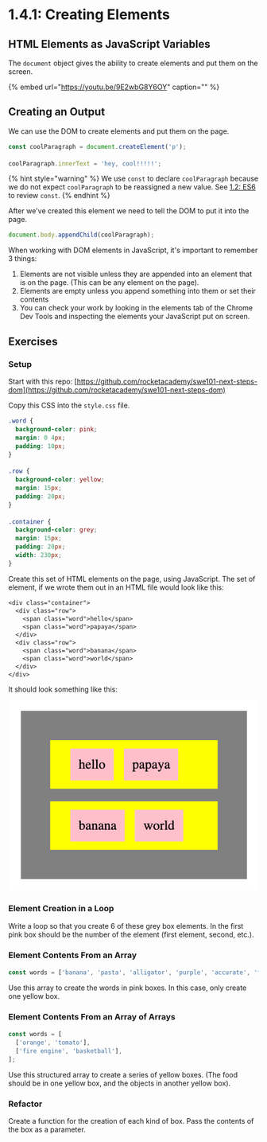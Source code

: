 # 1.4.1: Creating Elements

## HTML Elements as JavaScript Variables

The `document` object gives the ability to create elements and put them on the screen.

{% embed url="https://youtu.be/9E2wbG8Y6OY" caption="" %}

## Creating an Output

We can use the DOM to create elements and put them on the page.

```javascript
const coolParagraph = document.createElement('p');

coolParagraph.innerText = 'hey, cool!!!!!';
```

{% hint style="warning" %}
We use `const` to declare `coolParagraph` because we do not expect `coolParagraph` to be reassigned a new value. See [1.2: ES6](../1.2-es6-basics.md#const-for-constant-values) to review `const`.
{% endhint %}

After we've created this element we need to tell the DOM to put it into the page.

```javascript
document.body.appendChild(coolParagraph);
```

When working with DOM elements in JavaScript, it's important to remember 3 things:

1. Elements are not visible unless they are appended into an element that is on the page. \(This can be any element on the page\).
2. Elements are empty unless you append something into them or set their contents
3. You can check your work by looking in the elements tab of the Chrome Dev Tools and inspecting the elements your JavaScript put on screen.

## Exercises

### Setup

Start with this repo: [https://github.com/rocketacademy/swe101-next-steps-dom](https://github.com/rocketacademy/swe101-next-steps-dom)

Copy this CSS into the `style.css` file.

```css
.word {
  background-color: pink;
  margin: 0 4px;
  padding: 10px;
}

.row {
  background-color: yellow;
  margin: 15px;
  padding: 20px;
}

.container {
  background-color: grey;
  margin: 15px;
  padding: 20px;
  width: 230px;
}
```

Create this set of HTML elements on the page, using JavaScript. The set of element, if we wrote them out in an HTML file would look like this:

```markup
<div class="container">
  <div class="row">
    <span class="word">hello</span>
    <span class="word">papaya</span>
  </div>
  <div class="row">
    <span class="word">banana</span>
    <span class="word">world</span>
  </div>
</div>
```

It should look something like this:

![](../../.gitbook/assets/screen-shot-2020-09-29-at-6.52.58-pm.png)

### Element Creation in a Loop

Write a loop so that you create 6 of these grey box elements. In the first pink box should be the number of the element \(first element, second, etc.\).

### Element Contents From an Array

```javascript
const words = ['banana', 'pasta', 'alligator', 'purple', 'accurate', 'fickle'];
```

Use this array to create the words in pink boxes. In this case, only create one yellow box.

### Element Contents From an Array of Arrays

```javascript
const words = [
  ['orange', 'tomato'],
  ['fire engine', 'basketball'],
];
```

Use this structured array to create a series of yellow boxes. \(The food should be in one yellow box, and the objects in another yellow box\).

### Refactor

Create a function for the creation of each kind of box. Pass the contents of the box as a parameter.

